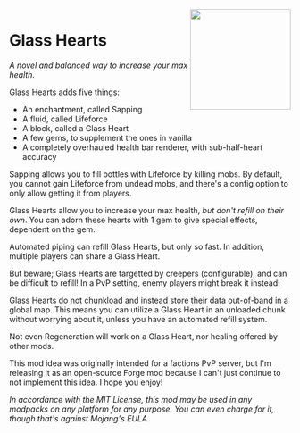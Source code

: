 <img src="https://github.com/elytra/GlassHearts/raw/1.11.2/doc/logo.png" align="right" width="180px"/>

# Glass Hearts
*A novel and balanced way to increase your max health.*

Glass Hearts adds five things:

 * An enchantment, called Sapping
 * A fluid, called Lifeforce
 * A block, called a Glass Heart
 * A few gems, to supplement the ones in vanilla
 * A completely overhauled health bar renderer, with sub-half-heart accuracy

Sapping allows you to fill bottles with Lifeforce by killing mobs. By default,
you cannot gain Lifeforce from undead mobs, and there's a config option to only
allow getting it from players.

Glass Hearts allow you to increase your max health, *but don't refill on their
own*. You can adorn these hearts with 1 gem to give special effects, dependent
on the gem.

Automated piping can refill Glass Hearts, but only so fast. In addition,
multiple players can share a Glass Heart.

But beware; Glass Hearts are targetted by creepers (configurable), and can be
difficult to refill! In a PvP setting, enemy players might break it instead!

Glass Hearts do not chunkload and instead store their data out-of-band in a
global map. This means you can utilize a Glass Heart in an unloaded chunk
without worrying about it, unless you have an automated refill system.

Not even Regeneration will work on a Glass Heart, nor healing offered by other
mods.

This mod idea was originally intended for a factions PvP server, but I'm
releasing it as an open-source Forge mod because I can't just continue to not
implement this idea. I hope you enjoy!

*In accordance with the MIT License, this mod may be used in any modpacks on
any platform for any purpose. You can even charge for it, though that's against
Mojang's EULA.*